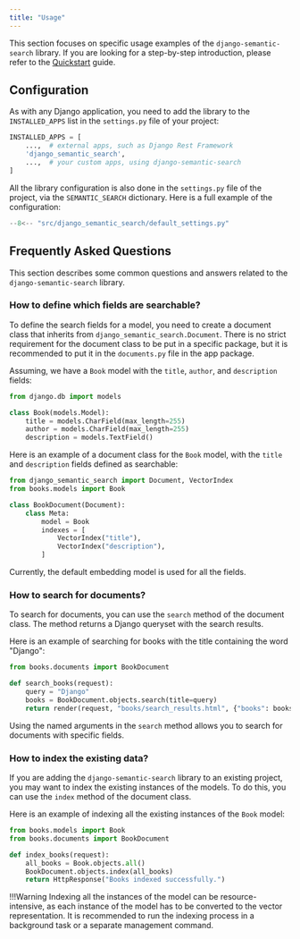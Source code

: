 ```yaml
---
title: "Usage"
---
```


This section focuses on specific usage examples of the `django-semantic-search` library. If you are looking for
a step-by-step introduction, please refer to the [Quickstart](quickstart.md) guide.

## Configuration

As with any Django application, you need to add the library to the `INSTALLED_APPS` list in the `settings.py` file of
your project:

```python title="settings.py"
INSTALLED_APPS = [
    ...,  # external apps, such as Django Rest Framework
    'django_semantic_search',
    ...,  # your custom apps, using django-semantic-search
]
```

All the library configuration is also done in the `settings.py` file of the project, via the `SEMANTIC_SEARCH`
dictionary. Here is a full example of the configuration:

```python title="settings.py"
--8<-- "src/django_semantic_search/default_settings.py"
```

## Frequently Asked Questions

This section describes some common questions and answers related to the `django-semantic-search` library.

### How to define which fields are searchable?

To define the search fields for a model, you need to create a document class that inherits from
`django_semantic_search.Document`. There is no strict requirement for the document class to be put in a specific
package, but it is recommended to put it in the `documents.py` file in the app package.

Assuming, we have a `Book` model with the `title`, `author`, and `description` fields:

```python title="books/models.py"
from django.db import models

class Book(models.Model):
    title = models.CharField(max_length=255)
    author = models.CharField(max_length=255)
    description = models.TextField()
```

Here is an example of a document class for the `Book` model, with the `title` and `description` fields defined as
searchable:

```python title="books/documents.py"
from django_semantic_search import Document, VectorIndex
from books.models import Book

class BookDocument(Document):
    class Meta:
        model = Book
        indexes = [
            VectorIndex("title"),
            VectorIndex("description"),
        ]
```

Currently, the default embedding model is used for all the fields.

### How to search for documents?

To search for documents, you can use the `search` method of the document class. The method returns a Django queryset
with the search results.

Here is an example of searching for books with the title containing the word "Django":

```python title="books/views.py"
from books.documents import BookDocument

def search_books(request):
    query = "Django"
    books = BookDocument.objects.search(title=query)
    return render(request, "books/search_results.html", {"books": books})
```

Using the named arguments in the `search` method allows you to search for documents with specific fields.

### How to index the existing data?

If you are adding the `django-semantic-search` library to an existing project, you may want to index the existing
instances of the models. To do this, you can use the `index` method of the document class.

Here is an example of indexing all the existing instances of the `Book` model:

```python title="index_models.py"
from books.models import Book
from books.documents import BookDocument

def index_books(request):
    all_books = Book.objects.all()
    BookDocument.objects.index(all_books)
    return HttpResponse("Books indexed successfully.")
```

!!!Warning
    Indexing all the instances of the model can be resource-intensive, as each instance of the model has to be converted
    to the vector representation. It is recommended to run the indexing process in a background task or a separate
    management command.
